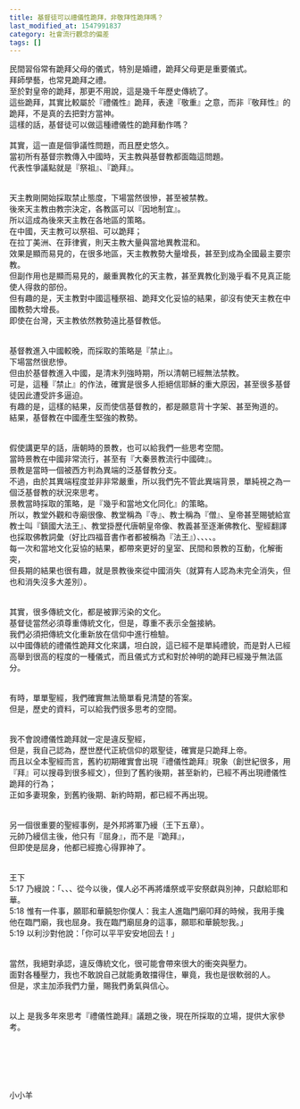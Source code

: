 ```yaml
---
title: 基督徒可以禮儀性跪拜，非敬拜性跪拜嗎？
last_modified_at: 1547991837
category: 社會流行觀念的偏差
tags: []
---
```


民間習俗常有跪拜父母的儀式，特別是婚禮，跪拜父母更是重要儀式。<br>拜師學藝，也常見跪拜之禮。<br>至於對皇帝的跪拜，那更不用說，這是幾千年歷史傳統了。<br>這些跪拜，其實比較屬於『禮儀性』跪拜，表達『敬重』之意，而非『敬拜性』的跪拜，不是真的去把對方當神。<br>這樣的話，基督徒可以做這種禮儀性的跪拜動作嗎？<br><br><!--more-->其實，這一直是個爭議性問題，而且歷史悠久。<br>當初所有基督宗教傳入中國時，天主教與基督教都面臨這問題。<br>代表性爭議點就是『祭祖』、『跪拜』。<br> <br><br>天主教剛開始採取禁止態度，下場當然很慘，甚至被禁教。<br>後來天主教由教宗決定，各教區可以『因地制宜』。<br>所以這成為後來天主教在各地區的策略。<br>在中國，天主教可以祭祖、可以跪拜；<br>在拉丁美洲、在菲律賓，則天主教大量與當地異教混和。<br>效果是顯而易見的，在很多地區，天主教教勢大量增長，甚至到成為全國最主要宗教。<br>但副作用也是顯而易見的，嚴重異教化的天主教，甚至異教化到幾乎看不見真正能使人得救的部份。<br>但有趣的是，天主教對中國這種祭祖、跪拜文化妥協的結果，卻沒有使天主教在中國教勢大增長。<br>即使在台灣，天主教依然教勢遠比基督教低。<br> <br><br>基督教進入中國較晚，而採取的策略是『禁止』。<br>下場當然很悲慘。<br>但由於基督教進入中國，是清末列強時期，所以清朝已經無法禁教。<br>可是，這種『禁止』的作法，確實是很多人拒絕信耶穌的重大原因，甚至很多基督徒因此遭受許多逼迫。<br>有趣的是，這樣的結果，反而使信基督教的，都是願意背十字架、甚至殉道的。<br>結果，基督教在中國產生堅強的教勢。<br> <br><br>假使講更早的話，唐朝時的景教，也可以給我們一些思考空間。<br>當時景教在中國非常流行，甚至有『大秦景教流行中國碑』。<br>景教是當時一個被西方判為異端的泛基督教分支。<br>不過，由於其異端程度並非非常嚴重，所以我們先不管此異端背景，單純視之為一個泛基督教的狀況來思考。<br>景教當時採取的策略，是『幾乎和當地文化同化』的策略。<br>所以，教堂外觀和寺廟很像、教堂稱為『寺』、教士稱為『僧』、皇帝甚至賜號給宣教士叫『鎮國大法王』、教堂掛歷代唐朝皇帝像、教義甚至逐漸佛教化、聖經翻譯也採取佛教詞彙（好比四福音書作者都被稱為『法王』）、、、、。<br>每一次和當地文化妥協的結果，都帶來更好的皇室、民間和景教的互動，化解衝突，<br>但長期的結果也很有趣，就是景教後來從中國消失（就算有人認為未完全消失，但也和消失沒多大差別）。<br><br><br>其實，很多傳統文化，都是被罪污染的文化。<br>基督徒當然必須尊重傳統文化，但是，尊重不表示全盤接納。<br>我們必須把傳統文化重新放在信仰中進行檢驗。<br>以中國傳統的禮儀性跪拜文化來講，坦白說，這已經不是單純禮貌，而是對人已經高舉到很高的程度的一種儀式，而且儀式方式和對於神明的跪拜已經幾乎無法區分。<br><br><br>有時，單單聖經，我們確實無法簡單看見清楚的答案。<br>但是，歷史的資料，可以給我們很多思考的空間。<br> <br><br>我不會說禮儀性跪拜就一定是違反聖經，<br>但是，我自己認為，歷世歷代正統信仰的眾聖徒，確實是只跪拜上帝。<br>而且以全本聖經而言，舊約初期確實會出現『禮儀性跪拜』現象（創世紀很多，用『拜』可以搜尋到很多經文），但到了舊約後期，甚至新約，已經不再出現禮儀性跪拜的行為；<br>正如多妻現象，到舊約後期、新約時期，都已經不再出現。<br><br><br>另一個很重要的聖經事例，是外邦將軍乃縵（王下五章）。<br>元帥乃縵信主後，他只有『屈身』，而不是『跪拜』，<br>但即使是屈身，他都已經擔心得罪神了。<br><br><br>王下<br>5:17 乃縵說：「、、、從今以後，僕人必不再將燔祭或平安祭獻與別神，只獻給耶和華。<br>5:18 惟有一件事，願耶和華饒恕你僕人：我主人進臨門廟叩拜的時候，我用手攙他在臨門廟，我也屈身。我在臨門廟屈身的這事，願耶和華饒恕我。」<br>5:19 以利沙對他說：「你可以平平安安地回去！」<br><br><br>當然，我絕對承認，違反傳統文化，很可能會帶來很大的衝突與壓力。<br>面對各種壓力，我也不敢說自己就能勇敢擋得住，畢竟，我也是很軟弱的人。<br>但是，求主加添我們力量，賜我們勇氣與信心。<br><br><br>以上 是我多年來思考『禮儀性跪拜』議題之後，現在所採取的立場，提供大家參考。<br> <br><br><br><br><br><br>小小羊<br><br><br><br><br><br><br><br> <br><br>
